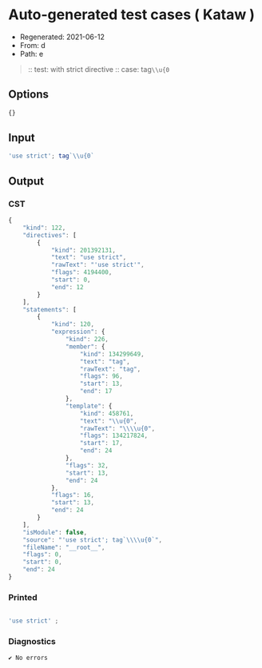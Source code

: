 # Auto-generated test cases ( Kataw )
- Regenerated: 2021-06-12
- From: d
- Path: e
> :: test: with strict directive
> :: case: tag`\\u{0`
## Options

`````js
{}
`````
## Input

`````js
'use strict'; tag`\\u{0`
`````
## Output

### CST

```javascript
{
    "kind": 122,
    "directives": [
        {
            "kind": 201392131,
            "text": "use strict",
            "rawText": "'use strict'",
            "flags": 4194400,
            "start": 0,
            "end": 12
        }
    ],
    "statements": [
        {
            "kind": 120,
            "expression": {
                "kind": 226,
                "member": {
                    "kind": 134299649,
                    "text": "tag",
                    "rawText": "tag",
                    "flags": 96,
                    "start": 13,
                    "end": 17
                },
                "template": {
                    "kind": 458761,
                    "text": "\\u{0",
                    "rawText": "\\\\u{0",
                    "flags": 134217824,
                    "start": 17,
                    "end": 24
                },
                "flags": 32,
                "start": 13,
                "end": 24
            },
            "flags": 16,
            "start": 13,
            "end": 24
        }
    ],
    "isModule": false,
    "source": "'use strict'; tag`\\\\u{0`",
    "fileName": "__root__",
    "flags": 0,
    "start": 0,
    "end": 24
}
```

### Printed

```javascript

'use strict' ; 
```

### Diagnostics

```javascript
✔ No errors
```

